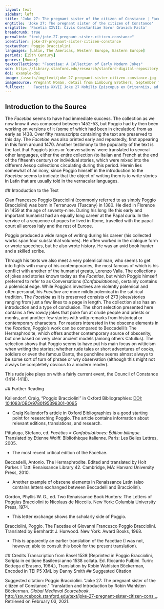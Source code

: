 ```yaml
---
layout: text
sidebar: left
title: 'Joke 27: The pregnant sister of the citizen of Constance | Facetia XXVII: Civis Constantiae Soror Gravida Facta'
engtitle: 'Joke 27: The pregnant sister of the citizen of Constance'
origtitle: 'Facetia XXVII: Civis Constantiae Soror Gravida Facta'
breadcrumb: true
permalink: "text/joke-27-pregnant-sister-citizen-constance"
identifier: joke-27-pregnant-sister-citizen-constance
textauthor: Poggio Bracciolini
languages: [Latin, The Americas, Western Europe, Eastern Europe]
periods: [15th Century]
genres: [Humor]
textcollections: "Facetiae: A Collection of Early Modern Jokes"
sdr: https://library.stanford.edu/research/stanford-digital-repository 
doi: example-doi 
image: /assets/img/text/joke-27-pregnant-sister-citizen-constance.jpg
imagesource: Pregnant Woman, detail from Limbourg Brothers, September from Les Très Riches Heures du duc de Berry, Chantilly, Musée Condé Ms.65, f.9v'
fulltext: '  Facetia XXVII Joke 27 Nobilis Episcopus ex Britanniis, ad ostendendam quam tunc multi requirebant Concilii Constantiensis libertatem, in magno Praelatorum conventu hoc attulit testimonium. A noble bishop from Britain gave this testimony at a big meeting of the prelates as a demonstration of the liberty that many then sought at the Council of Constance. Fuisse ait Constantiae civem, cuius soror innupta gravida facta erat. He said that there was a citizen in Constance whose unmarried sister had become pregnant. Cum fratri tumor ventris innotuisset, accepto gladio, quid id esset, aut unde id prodisset, quaesivit, percussori similis. When he discovered her swelling belly, he grabbed his sword like a murderer and demanded to know what this was and who had caused it. Tum iuvenis exterrita, id esse Concilii opus, seque ex Concilio praegnantem. The young terrified woman then said that this was the Council’s doing and that she had become pregnant from the Council. Hoc intellecto frater, Concilii metu ac reverentia, sororem impunitam reliquit. When the brother realised this, he let the sister off unpunished out of fear and respect for the Council. Cum ceteri aliarum rerum libertatem quaererent, ille praetulit licentiam futuendi. When some would seek liberty with regard to other things, he preferred the liberty to fuck. '
---
```

## Introduction to the Source 
<p>The <em>Facetiae</em> seems to have had immediate success. The collection as we now know it was composed between 1452-53, but Poggio had by then been working on versions of it (some of which had been in circulation) from as early as 1438. Over fifty manuscripts containing the text are preserved to this day. The <em>Facetiae</em> was also printed early and repeatedly, first appearing in this form around 1470. Another testimony to the popularity of the text is the fact that Poggio’s jokes or ‘conversations’ were translated to several other languages, either the entire collection (to Italian and French at the end of the fifteenth century) or individual stories, which were mixed into the different Aesop collections circulating during this period. Herein lies somewhat of an irony, since Poggio himself in the introduction to the <em>Facetiae</em> seems to indicate that the object of writing them is to write stories in Latin that are usually told in the vernacular languages.</p>
## Introduction to the Text 
<p>Gian Francesco Poggio Bracciolini (commonly referred to as simply Poggio Bracciolini) was born in Terranuova (Tuscany) in 1380. He died in Florence in 1459 at the age of seventy-nine. During his long life this early and important humanist had an equally long career at the Papal curia. In the service of a sequence of popes he lived in Rome, travelled with the papal court all across Italy and the rest of Europe.</p> <p>Poggio produced a wide range of writing during his career (his collected works span four substantial volumes). He often worked in the dialogue form or wrote speeches, but he also wrote history. He was an avid book hunter and a skilled scribe.</p> <p>Through his texts we also meet a very polemical man, who seems to get into fights with many of his contemporaries, the most famous of which is his conflict with another of the humanist greats, Lorenzo Valla. The collections of jokes and stories known today as the <em>Facetiae</em>, but which Poggio himself preferred to refer to as Conversations (<em>Confabulationes</em>), certainly contains a polemical edge. While Poggio’s invectives are violently polemical and often personal, his <em>Facetiae</em> are more mildly polemical in the satirical tradition. The <em>Facetiae</em> as it is preserved consists of 273 jokes/stories ranging from just a few lines to a page in length. The collection also has an introduction and a type of conclusion. The short selection presented here contains a few rowdy jokes that poke fun at crude people and priests or monks, and another few stories with witty remarks from historical or contemporary characters. For readers interested in the obscene elements in the <em>Facetiae</em>, Poggio’s work can be compared to Beccadelli’s The Hermaphrodite, which offers another contemporary source of obscenity, but one based on very clear ancient models (among others Catullus). The selection shows that Poggio seems to have put his main focus on witticism when writing the stories; whether rude tales or short adventures of cooks, soldiers or even the famous Dante, the punchline seems almost always to be some sort of turn of phrase or wry observation (although this might not always be completely obvious to a modern reader).</p> <p>This rude joke plays on with a fairly current event, the Council of Constance (1414-1418). </p>
## Further Reading 
<p>Kallendorf, Craig, “Poggio Bracciolini” in Oxford Bibliographies: <a href="https://www.oxfordbibliographies.com/view/document/obo-9780195399301/obo-9780195399301-0095.xml">DOI: 10.1093/OBO/9780195399301-0095</a></p> <ul> <li>Craig Kallendorf’s article in Oxford Bibliographies is a good starting point for researching Poggio. The article contains information about relevant editions, translations, and research.</li> </ul> <p>Pittaluga, Stefano, ed. <em>Facéties = Confabulationes: Édition bilingue.</em> Translated by Etienne Wolff. Bibliothèque italienne. Paris: Les Belles Lettres, 2005.</p> <ul> <li>The most recent critical edition of the Facetiae.</li> </ul> <p>Beccadelli, Antonio. The Hermaphrodite. Edited and translated by Holt Parker. I Tatti Renaissance Library 42. Cambridge, MA: Harvard University Press, 2010.</p> <ul> <li>Another example of obscene elements in Renaissance Latin (also contains letters exchanged between Beccadelli and Bracciolini).</li> </ul> <p>Gordon, Phyllis W. G., ed. Two Renaissance Book Hunters: The Letters of Poggius Bracciolini to Nicolaus de Niccolis. New York: Columbia University Press, 1974.</p> <ul> <li>This letter exchange shows the scholarly side of Poggio.</li> </ul> <p>Bracciolini, Poggio. The Facetiae of Giovanni Francesco Poggio Bracciolini. Translated by Bernhardt J. Hurwood. New York: Award Books, 1968.</p> <ul> <li>This is apparently an earlier translation of the Facetiae (I was not, however, able to consult this book for the present translation).</li> </ul>
## Credits
Transcription from Basel 1538 (Reprinted in Poggio Bracciolini, Scripta in editione Basilensi anno 1538 collata. Ed. Riccardo Fulbini. Turin: Bottega d'Erasmo, 1964.), 
Translation by Robin Wahlsten Böckerman, 
Encoded in TEI P5 XML by Danny Smith
## Suggested Citation
<p>Suggested citation: Poggio Bracciolini.  "Joke 27: The pregnant sister of the citizen of Constance." Translation and Introduction by Robin Wahlsten Böckerman. <em>Global Medieval Sourcebook</em>. <a href="http://sourcebook.stanford.edu/text/joke-27-pregnant-sister-citizen-constance">http://sourcebook.stanford.edu/text/joke-27-pregnant-sister-citizen-cons...</a>. Retrieved on February 03, 2021.</p>